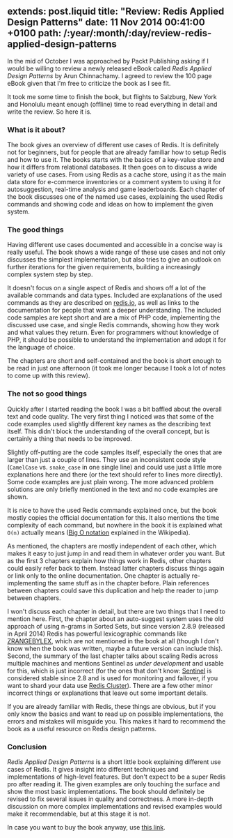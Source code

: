 extends: post.liquid
title: "Review: Redis Applied Design Patterns"
date: 11 Nov 2014 00:41:00 +0100
path: /:year/:month/:day/review-redis-applied-design-patterns
---

In the mid of October I was approached by Packt Publishing asking if
I would be willing to review a newly released eBook called *Redis Applied Design Patterns* by Arun Chinnachamy.
I agreed to review the 100 page eBook given that I'm free to criticize the book as I see fit.

It took me some time to finish the book, but flights to Salzburg, New York and Honolulu meant enough (offline) time to read everything in detail
and write the review. So here it is.

### What is it about?

The book gives an overview of different use cases of Redis.
It is definitely not for beginners, but for people that are already familiar how to setup Redis and how to use it.
The books starts with the basics of a key-value store and how it differs from relational databases.
It then goes on to discuss a wide variety of use cases.
From using Redis as a cache store, using it as the main data store for e-commerce inventories or a comment system
to using it for autosuggestion, real-time analysis and game leaderboards.
Each chapter of the book discusses one of the named use cases, explaining the used Redis commands and
showing code and ideas on how to implement the given system.

### The good things

Having different use cases documented and accessible in a concise way is really useful.
The book shows a wide range of these use cases and not only discusses the simplest implementation,
but also tries to give an outlook on further iterations for the given requirements, building a increasingly complex system step by step.

It doesn't focus on a single aspect of Redis and shows off a lot of the available commands and data types.
Included are explanations of the used commands as they are described on [redis.io][commands],
as well as links to the documentation for people that want a deeper understanding.
The included code samples are kept short and are a mix of PHP code, implementing the discussed use case,
and single Redis commands, showing how they work and what values they return.
Even for programmers without knowledge of PHP, it should be possible to understand the implementation and adopt it for the language of choice.

The chapters are short and self-contained and the book is short enough to be read in just one afternoon (it took me longer because I took a lot of notes to come up with this review).

### The not so good things

Quickly after I started reading the book I was a bit baffled about the overall text and code quality.
The very first thing I noticed was that some of the code examples used slightly different key names as the describing text itself.
This didn't block the understanding of the overall concept, but is certainly a thing that needs to be improved.

Slightly off-putting are the code samples itself, especially the ones that are larger than just a couple of lines.
They use an inconsistent code style (`CamelCase` vs. `snake_case` in one single line) and could use just a little more explanations here and there
(or the text should refer to lines more directly).
Some code examples are just plain wrong.
The more advanced problem solutions are only briefly mentioned in the text and no code examples are shown.

It is nice to have the used Redis commands explained once, but the book mostly copies the official documentation for this.
It also mentions the time complexity of each command, but nowhere in the book it is explained what `O(n)` actually means ([Big O notation][bigo] explained in the Wikipedia).

As mentioned, the chapters are mostly independent of each other, which makes it easy to just jump in and read them in whatever order you want.
But as the first 3 chapters explain how things work in Redis, other chapters could easily refer back to them.
Instead latter chapters discuss things again or link only to the online documentation.
One chapter is actually re-implementing the same stuff as in the chapter before.
Plain references between chapters could save this duplication and help the reader to jump between chapters.

I won't discuss each chapter in detail, but there are two things that I need to mention here.
First, the chapter about an auto-suggest system uses the old approach of using n-grams in Sorted Sets,
but since version 2.8.9 (released in April 2014) Redis has powerful lexicographic commands like [ZRANGEBYLEX][],
which are not mentioned in the book at all (though I don't know when the book was written, maybe a future version can include this).
Second, the summary of the last chapter talks about scaling Redis across multiple machines and mentions Sentinel as *under development* and usable for this, which is just incorrect (for the ones that don't know: [Sentinel][] is considered stable since 2.8 and is used for monitoring and failover, if you want to shard your data use [Redis Cluster][cluster]).
There are a few other minor incorrect things or explanations that leave out some important details.

If you are already familiar with Redis, these things are obvious, but if you only know the basics and want to read up on possible implementations, the errors and mistakes will misguide you.
This makes it hard to recommend the book as a useful resource on Redis design patterns.

### Conclusion

*Redis Applied Design Patterns* is a short little book explaining different use cases of Redis.
It gives insight into different techniques and implementations of high-level features.
But don't expect to be a super Redis pro after reading it.
The given examples are only touching the surface and show the most basic implementations.
The book should definitely be revised to fix several issues in quality and correctness.
A more in-depth discussion on more complex implementations and revised examples would make it recommendable,
but at this stage it is not.

In case you want to buy the book anyway, use [this link][buy].

[buy]: https://www.packtpub.com/networking-and-servers/redis-applied-design-patterns?utm_source=ashb.com&utm_medium=all&utm_campaign=Redis
[packtpub]: http://www.packtpub.com
[commands]: http://redis.io/commands
[zrangebylex]: http://redis.io/commands/zrangebylex
[sentinel]: http://redis.io/topics/sentinel
[cluster]: http://redis.io/topics/cluster-spec
[bigo]: http://en.wikipedia.org/wiki/Big_O_notation
